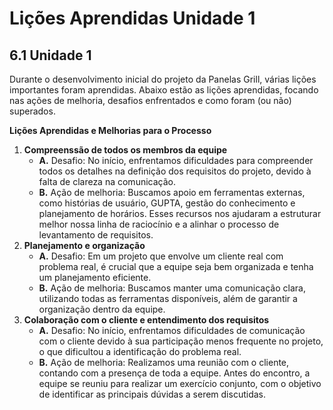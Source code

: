 # **Lições Aprendidas Unidade 1**

## **6.1 Unidade 1**

Durante o desenvolvimento inicial do projeto da Panelas Grill, várias lições importantes foram aprendidas. Abaixo estão as lições aprendidas, focando nas ações de melhoria, desafios enfrentados e como foram (ou não) superados.

**Lições Aprendidas e Melhorias para o Processo**

<ol>
  <li>
    <strong>Compreenssão de todos os membros da equipe</strong>
    <ul>
      <li><strong>A.</strong> Desafio: No início, enfrentamos dificuldades para compreender todos os detalhes na definição dos requisitos do projeto, devido à falta de clareza na comunicação.</li>
      <li><strong>B.</strong> Ação de melhoria: Buscamos apoio em ferramentas externas, como histórias de usuário, GUPTA, gestão do conhecimento e planejamento de horários. Esses recursos nos ajudaram a estruturar melhor nossa linha de raciocínio e a alinhar o processo de levantamento de requisitos.</li>
    </ul>
  </li>
  <li>
    <strong>Planejamento e organização</strong>
    <ul>
      <li><strong>A.</strong> Desafio: Em um projeto que envolve um cliente real com problema real, é crucial que a equipe seja bem organizada e tenha um planejamento eficiente.</li>
      <li><strong>B.</strong> Ação de melhoria: Buscamos manter uma comunicação clara, utilizando todas as ferramentas disponíveis, além de garantir a organização dentro da equipe.</li>
    </ul>
  </li>
  <li>
    <strong>Colaboração com o cliente e entendimento dos requisitos</strong>
    <ul>
      <li><strong>A.</strong> Desafio: No início, enfrentamos dificuldades de comunicação com o cliente devido à sua participação menos frequente no projeto, o que dificultou a identificação do problema real.</li>
      <li><strong>B.</strong> Ação de melhoria: Realizamos uma reunião com o cliente, contando com a presença de toda a equipe. Antes do encontro, a equipe se reuniu para realizar um exercício conjunto, com o objetivo de identificar as principais dúvidas a serem discutidas.</li>
    </ul>
  </li>
</ol>

